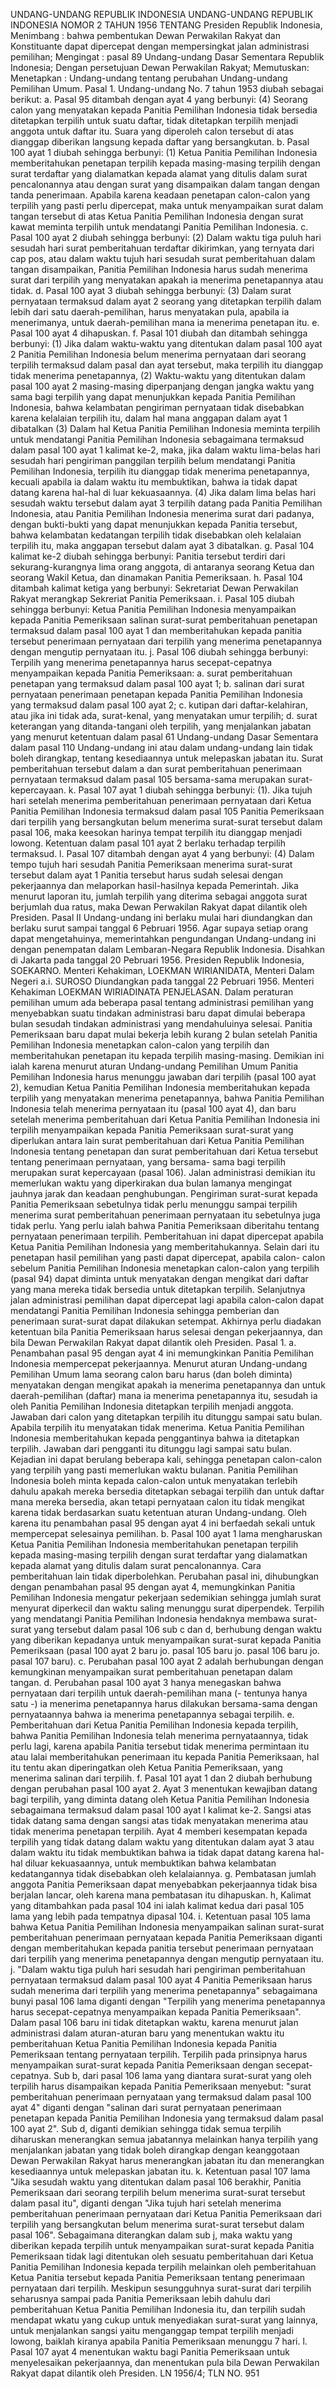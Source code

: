  UNDANG-UNDANG REPUBLIK INDONESIA UNDANG-UNDANG REPUBLIK INDONESIA NOMOR 2 TAHUN 1956 TENTANG Presiden Republik Indonesia,
Menimbang :
 bahwa pembentukan Dewan Perwakilan Rakyat dan Konstituante dapat dipercepat dengan mempersingkat jalan administrasi pemilihan;
Mengingat :
 pasal 89 Undang-undang Dasar Sementara Republik Indonesia; Dengan persetujuan Dewan Perwakilan Rakyat; Memutuskan: Menetapkan : Undang-undang tentang perubahan Undang-undang Pemilihan Umum. Pasal 1. Undang-undang No. 7 tahun 1953 diubah sebagai berikut:
a. Pasal 95 ditambah dengan ayat 4 yang berbunyi:
(4) Seorang calon yang menyatakan kepada Panitia Pemilihan Indonesia tidak bersedia ditetapkan terpilih untuk suatu daftar, tidak ditetapkan terpilih menjadi anggota untuk daftar itu. Suara yang diperoleh calon tersebut di atas dianggap diberikan langsung kepada daftar yang bersangkutan.
b. Pasal 100 ayat 1 diubah sehingga berbunyi:
(1) Ketua Panitia Pemilihan Indonesia memberitahukan penetapan terpilih kepada masing-masing terpilih dengan surat terdaftar yang dialamatkan kepada alamat yang ditulis dalam surat pencalonannya atau dengan surat yang disampaikan dalam tangan dengan tanda penerimaan. Apabila karena keadaan penetapan calon-calon yang terpilih yang pasti perlu dipercepat, maka untuk menyampaikan surat dalam tangan tersebut di atas Ketua Panitia Pemilihan Indonesia dengan surat kawat meminta terpilih untuk mendatangi Panitia Pemilihan Indonesia.
c. Pasal 100 ayat 2 diubah sehingga berbunyi:
(2) Dalam waktu tiga puluh hari sesudah hari surat pemberitahuan terdaftar dikirimkan, yang ternyata dari cap pos, atau dalam waktu tujuh hari sesudah surat pemberitahuan dalam tangan disampaikan, Panitia Pemilihan Indonesia harus sudah menerima surat dari terpilih yang menyatakan apakah ia menerima penetapannya atau tidak.
d. Pasal 100 ayat 3 diubah sehingga berbunyi:
(3) Dalam surat pernyataan termaksud dalam ayat 2 seorang yang ditetapkan terpilih dalam lebih dari satu daerah-pemilihan, harus menyatakan pula, apabila ia menerimanya, untuk daerah-pemilihan mana ia menerima penetapan itu.
e. Pasal 100 ayat 4 dihapuskan.
f. Pasal 101 diubah dan ditambah sehingga berbunyi:
(1) Jika dalam waktu-waktu yang ditentukan dalam pasal 100 ayat 2 Panitia Pemilihan Indonesia belum menerima pernyataan dari seorang terpilih termaksud dalam pasal dan ayat tersebut, maka terpilih itu dianggap tidak menerima penetapannya, (2) Waktu-waktu yang ditentukan dalam pasal 100 ayat 2 masing-masing diperpanjang dengan jangka waktu yang sama bagi terpilih yang dapat menunjukkan kepada Panitia Pemilihan Indonesia, bahwa kelambatan pengiriman pernyataan tidak disebabkan karena kelalaian terpilih itu, dalam hal mana anggapan dalam ayat 1 dibatalkan (3) Dalam hal Ketua Panitia Pemilihan Indonesia meminta terpilih untuk mendatangi Panitia Pemilihan Indonesia sebagaimana termaksud dalam pasal 100 ayat 1 kalimat ke-2, maka, jika dalam waktu lima-belas hari sesudah hari pengiriman panggilan terpilih belum mendatangi Panitia Pemilihan Indonesia, terpilih itu dianggap tidak menerima penetapannya, kecuali apabila ia dalam waktu itu membuktikan, bahwa ia tidak dapat datang karena hal-hal di luar kekuasaannya.
(4) Jika dalam lima belas hari sesudah waktu tersebut dalam ayat 3 terpilih datang pada Panitia Pemilihan Indonesia, atau Panitia Pemilihan Indonesia menerima surat dari padanya, dengan bukti-bukti yang dapat menunjukkan kepada Panitia tersebut, bahwa kelambatan kedatangan terpilih tidak disebabkan oleh kelalaian terpilih itu, maka anggapan tersebut dalam ayat 3 dibatalkan.
g. Pasal 104 kalimat ke-2 diubah sehingga berbunyi: Panitia tersebut terdiri dari sekurang-kurangnya lima orang anggota, di antaranya seorang Ketua dan seorang Wakil Ketua, dan dinamakan Panitia Pemeriksaan.
h. Pasal 104 ditambah kalimat ketiga yang berbunyi: Sekretariat Dewan Perwakilan Rakyat merangkap Sekreriat Panitia Pemeriksaan.
i. Pasal 105 diubah sehingga berbunyi: Ketua Panitia Pemilihan Indonesia menyampaikan kepada Panitia Pemeriksaan salinan surat-surat pemberitahuan penetapan termaksud dalam pasal 100 ayat 1 dan memberitahukan kepada panitia tersebut penerimaan pernyataan dari terpilih yang menerima penetapannya dengan mengutip pernyataan itu.
j. Pasal 106 diubah sehingga berbunyi: Terpilih yang menerima penetapannya harus secepat-cepatnya menyampaikan kepada Panitia Pemeriksaan:
a. surat pemberitahuan penetapan yang termaksud dalam pasal 100 ayat 1;
b. salinan dari surat pernyataan penerimaan penetapan kepada Panitia Pemilihan Indonesia yang termaksud dalam pasal 100 ayat 2;
c. kutipan dari daftar-kelahiran, atau jika ini tidak ada, surat-kenal, yang menyatakan umur terpilih;
d. surat keterangan yang ditanda-tangani oleh terpilih, yang menjalankan jabatan yang menurut ketentuan dalam pasal 61 Undang-undang Dasar Sementara dalam pasal 110 Undang-undang ini atau dalam undang-undang lain tidak boleh dirangkap, tentang kesediaannya untuk melepaskan jabatan itu. Surat pemberitahuan tersebut dalam a dan surat pemberitahuan penerimaan pernyataan termaksud dalam pasal 105 bersama-sama merupakan surat- kepercayaan.
k. Pasal 107 ayat 1 diubah sehingga berbunyi:
(1). Jika tujuh hari setelah menerima pemberitahuan penerimaan pernyataan dari Ketua Panitia Pemilihan Indonesia termaksud dalam pasal 105 Panitia Pemeriksaan dari terpilih yang bersangkutan belum menerima surat-surat tersebut dalam pasal 106, maka keesokan harinya tempat terpilih itu dianggap menjadi lowong. Ketentuan dalam pasal 101 ayat 2 berlaku terhadap terpilih termaksud.
l. Pasal 107 ditambah dengan ayat 4 yang berbunyi:
(4) Dalam tempo tujuh hari sesudah Panitia Pemeriksaan menerima surat-surat tersebut dalam ayat 1 Panitia tersebut harus sudah selesai dengan pekerjaannya dan melaporkan hasil-hasilnya kepada Pemerintah. Jika menurut laporan itu, jumlah terpilih yang diterima sebagai anggota surat berjumlah dua ratus, maka Dewan Perwakilan Rakyat dapat dilantik oleh Presiden.
Pasal II
Undang-undang ini berlaku mulai hari diundangkan dan berlaku surut sampai tanggal 6 Pebruari 1956. Agar supaya setiap orang dapat mengetahuinya, memerintahkan pengundangan Undang-undang ini dengan penempatan dalam Lembaran-Negara Republik Indonesia. Disahkan di Jakarta pada tanggal 20 Pebruari 1956. Presiden Republik Indonesia, SOEKARNO. Menteri Kehakiman, LOEKMAN WIRIANIDATA, Menteri Dalam Negeri a.i. SUROSO Diundangkan pada tanggal 22 Pebruari 1956. Menteri Kehakiman LOEKMAN WIRIADINATA PENJELASAN. Dalam peraturan pemilihan umum ada beberapa pasal tentang administrasi pemilihan yang menyebabkan suatu tindakan administrasi baru dapat dimulai beberapa bulan sesudah tindakan administrasi yang mendahuluinya selesai. Panitia Pemeriksaan baru dapat mulai bekerja lebih kurang 2 bulan setelah Panitia Pemilihan Indonesia menetapkan calon-calon yang terpilih dan memberitahukan penetapan itu kepada terpilih masing-masing. Demikian ini ialah karena menurut aturan Undang-undang Pemilihan Umum Panitia Pemilihan Indonesia harus menunggu jawaban dari terpilih (pasal 100 ayat 2), kemudian Ketua Panitia Pemilihan Indonesia memberitahukan kepada terpilih yang menyatakan menerima penetapannya, bahwa Panitia Pemilihan Indonesia telah menerima pernyataan itu (pasal 100 ayat 4), dan baru setelah menerima pemberitahuan dari Ketua Panitia Pemilihan Indonesia ini terpilih menyampaikan kepada Panitia Pemeriksaan surat-surat yang diperlukan antara lain surat pemberitahuan dari Ketua Panitia Pemilihan Indonesia tentang penetapan dan surat pemberitahuan dari Ketua tersebut tentang penerimaan pernyataan, yang bersama- sama bagi terpilih merupakan surat kepercayaan (pasal 106). Jalan administrasi demikian itu memerlukan waktu yang diperkirakan dua bulan lamanya mengingat jauhnya jarak dan keadaan penghubungan. Pengiriman surat-surat kepada Panitia Pemeriksaan sebetulnya tidak perlu menunggu sampai terpilih menerima surat pemberitahuan penerimaan pernyataan itu sebetulnya juga tidak perlu. Yang perlu ialah bahwa Panitia Pemeriksaan diberitahu tentang pernyataan penerimaan terpilih. Pemberitahuan ini dapat dipercepat apabila Ketua Panitia Pemilihan Indonesia yang memberitahukannya. Selain dari itu penetapan hasil pemilihan yang pasti dapat dipercepat, apabila calon- calon sebelum Panitia Pemilihan Indonesia menetapkan calon-calon yang terpilih (pasal 94) dapat diminta untuk menyatakan dengan mengikat dari daftar yang mana mereka tidak bersedia untuk ditetapkan terpilih. Selanjutnya jalan administrasi pemilihan dapat dipercepat lagi apabila calon-calon dapat mendatangi Panitia Pemilihan Indonesia sehingga pemberian dan penerimaan surat-surat dapat dilakukan setempat. Akhirnya perlu diadakan ketentuan bila Panitia Pemeriksaan harus selesai dengan pekerjaannya, dan bila Dewan Perwakilan Rakyat dapat dilantik oleh Presiden. Pasal 1. a. Penambahan pasal 95 dengan ayat 4 ini memungkinkan Panitia Pemilihan Indonesia mempercepat pekerjaannya. Menurut aturan Undang-undang Pemilihan Umum lama seorang calon baru harus (dan boleh diminta) menyatakan dengan mengikat apakah ia menerima penetapannya dan untuk daerah-pemilihan (daftar) mana ia menerima penetapannya itu, sesudah ia oleh Panitia Pemilihan Indonesia ditetapkan terpilih menjadi anggota. Jawaban dari calon yang ditetapkan terpilih itu ditunggu sampai satu bulan. Apabila terpilih itu menyatakan tidak menerima. Ketua Panitia Pemilihan Indonesia memberitahukan kepada penggantinya bahwa ia ditetapkan terpilih. Jawaban dari pengganti itu ditunggu lagi sampai satu bulan. Kejadian ini dapat berulang beberapa kali, sehingga penetapan calon-calon yang terpilih yang pasti memerlukan waktu bulanan. Panitia Pemilihan Indonesia boleh minta kepada calon-calon untuk menyatakan terlebih dahulu apakah mereka bersedia ditetapkan sebagai terpilih dan untuk daftar mana mereka bersedia, akan tetapi pernyataan calon itu tidak mengikat karena tidak berdasarkan suatu ketentuan aturan Undang-undang. Oleh karena itu penambahan pasal 95 dengan ayat 4 ini berfaedah sekali untuk mempercepat selesainya pemilihan.
b. Pasal 100 ayat 1 lama mengharuskan Ketua Panitia Pemilihan Indonesia memberitahukan penetapan terpilih kepada masing-masing terpilih dengan surat terdaftar yang dialamatkan kepada alamat yang ditulis dalam surat pencalonannya. Cara pemberitahuan lain tidak diperbolehkan. Perubahan pasal ini, dihubungkan dengan penambahan pasal 95 dengan ayat 4, memungkinkan Panitia Pemilihan Indonesia mengatur pekerjaan sedemikian sehingga jumlah surat menyurat diperkecil dan waktu saling menunggu surat diperpendek. Terpilih yang mendatangi Panitia Pemilihan Indonesia hendaknya membawa surat- surat yang tersebut dalam pasal 106 sub c dan d, berhubung dengan waktu yang diberikan kepadanya untuk menyampaikan surat-surat kepada Panitia Pemeriksaan (pasal 100 ayat 2 baru jo. pasal 105 baru jo. pasal 106 baru jo. pasal 107 baru).
c. Perubahan pasal 100 ayat 2 adalah berhubungan dengan kemungkinan menyampaikan surat pemberitahuan penetapan dalam tangan.
d. Perubahan pasal 100 ayat 3 hanya menegaskan bahwa pernyataan dari terpilih untuk daerah-pemilihan mana (- tentunya hanya satu -) ia menerima penetapannya harus dilakukan bersama-sama dengan pernyataannya bahwa ia menerima penetapannya sebagai terpilih.
e. Pemberitahuan dari Ketua Panitia Pemilihan Indonesia kepada terpilih, bahwa Panitia Pemilihan Indonesia telah menerima pernyataannya, tidak perlu lagi, karena apabila Panitia tersebut tidak menerima permintaan itu atau lalai memberitahukan penerimaan itu kepada Panitia Pemeriksaan, hal itu tentu akan diperingatkan oleh Ketua Panitia Pemeriksaan, yang menerima salinan dari terpilih.
f. Pasal 101 ayat 1 dan 2 diubah berhubung dengan perubahan pasal 100 ayat 2. Ayat 3 menentukan kewajiban datang bagi terpilih, yang diminta datang oleh Ketua Panitia Pemilihan Indonesia sebagaimana termaksud dalam pasal 100 ayat I kalimat ke-2. Sangsi atas tidak datang sama dengan sangsi atas tidak menyatakan menerima atau tidak menerima penetapan terpilih. Ayat 4 memberi kesempatan kepada terpilih yang tidak datang dalam waktu yang ditentukan dalam ayat 3 atau dalam waktu itu tidak membuktikan bahwa ia tidak dapat datang karena hal-hal diluar kekuasaannya, untuk membuktikan bahwa kelambatan kedatangannya tidak disebabkan oleh kelalaiannya.
g. Pembatasan jumlah anggota Panitia Pemeriksaan dapat menyebabkan pekerjaannya tidak bisa berjalan lancar, oleh karena mana pembatasan itu dihapuskan. h, Kalimat yang ditambahkan pada pasal 104 ini ialah kalimat kedua dari pasal 105 lama yang lebih pada tempatnya dipasal 104.
i. Ketentuan pasal 105 lama bahwa Ketua Panitia Pemilihan Indonesia menyampaikan salinan surat-surat pemberitahuan penerimaan pernyataan kepada Panitia Pemeriksaan diganti dengan memberitahukan kepada panitia tersebut penerimaan pernyataan dari terpilih yang menerima penetapannya dengan mengutip pernyataan itu.
j. "Dalam waktu tiga puluh hari sesudah hari pengiriman pemberitahuan pernyataan termaksud dalam pasal 100 ayat 4 Panitia Pemeriksaan harus sudah menerima dari terpilih yang menerima penetapannya" sebagaimana bunyi pasal 106 lama diganti dengan "Terpilih yang menerima penetapannya harus secepat-cepatnya menyampaikan kepada Panitia Pemeriksaan". Dalam pasal 106 baru ini tidak ditetapkan waktu, karena menurut jalan administrasi dalam aturan-aturan baru yang menentukan waktu itu pemberitahuan Ketua Panitia Pemilihan Indonesia kepada Panitia Pemeriksaan tentang pernyataan terpilih. Terpilih pada prinsipnya harus menyampaikan surat-surat kepada Panitia Pemeriksaan dengan secepat- cepatnya. Sub b, dari pasal 106 lama yang diantara surat-surat yang oleh terpilih harus disampaikan kepada Panitia Pemeriksaan menyebut: "surat pemberitahuan penerimaan pernyataan yang termaksud dalam pasal 100 ayat 4" diganti dengan "salinan dari surat pernyataan penerimaan penetapan kepada Panitia Pemilihan Indonesia yang termaksud dalam pasal 100 ayat 2". Sub d, diganti demikian sehingga tidak semua terpilih diharuskan menerangkan semua jabatannya melainkan hanya terpilih yang menjalankan jabatan yang tidak boleh dirangkap dengan keanggotaan Dewan Perwakilan Rakyat harus menerangkan jabatan itu dan menerangkan kesediaannya untuk melepaskan jabatan itu.
k. Ketentuan pasal 107 lama "Jika sesudah waktu yang ditentukan dalam pasal 106 berakhir, Panitia Pemeriksaan dari seorang terpilih belum menerima surat-surat tersebut dalam pasal itu", diganti dengan "Jika tujuh hari setelah menerima pemberitahuan penerimaan pernyataan dari Ketua Panitia Pemeriksaan dari terpilih yang bersangkutan belum menerima surat-surat tersebut dalam pasal 106". Sebagaimana diterangkan dalam sub j, maka waktu yang diberikan kepada terpilih untuk menyampaikan surat-surat kepada Panitia Pemeriksaan tidak lagi ditentukan oleh sesuatu pemberitahuan dari Ketua Panitia Pemilihan Indonesia kepada terpilih melainkan oleh pemberitahuan Ketua Panitia tersebut kepada Panitia Pemeriksaan tentang penerimaan pernyataan dari terpilih. Meskipun sesungguhnya surat-surat dari terpilih seharusnya sampai pada Panitia Pemeriksaan lebih dahulu dari pemberitahuan Ketua Panitia Pemilihan Indonesia itu, dan terpilih sudah mendapat wkatu yang cukup untuk menyediakan surat-surat yang lainnya, untuk menjalankan sangsi yaitu menganggap tempat terpilih menjadi lowong, baiklah kiranya apabila Panitia Pemeriksaan menunggu 7 hari.
l. Pasal 107 ayat 4 menentukan waktu bagi Panitia Pemeriksaan untuk menyelesaikan pekerjaannya, dan menentukan pula bila Dewan Perwakilan Rakyat dapat dilantik oleh Presiden. LN 1956/4; TLN NO. 951